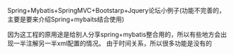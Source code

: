 Spring+Mybatis+SpringMVC+Bootstarp+Jquery论坛小例子(功能不完善的，主要是要来介绍Spring+mybaits结合使用)

因为这工程的原用途是给别人分享spring+mybatis整合用的，所以有些地方会出现一半注解另一半xml配置的情况。
由于时间关系，所以很多功能是没有的
